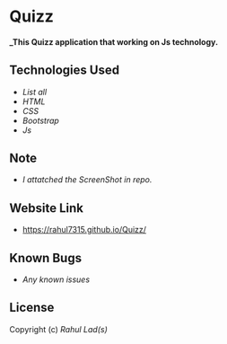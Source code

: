 # Quizz


#### _This Quizz application that working on Js technology.

## Technologies Used

* _List all_
* _HTML_
* _CSS_
* _Bootstrap_
* _Js_



## Note
* _I attatched the ScreenShot in repo._




## Website Link
* https://rahul7315.github.io/Quizz/


## Known Bugs

* _Any known issues_


## License

Copyright (c)  _Rahul Lad(s)_

